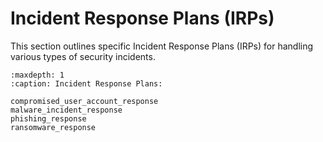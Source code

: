 # Incident Response Plans (IRPs)

This section outlines specific Incident Response Plans (IRPs) for handling various types of security incidents.

```{toctree}
:maxdepth: 1
:caption: Incident Response Plans:

compromised_user_account_response
malware_incident_response
phishing_response
ransomware_response
